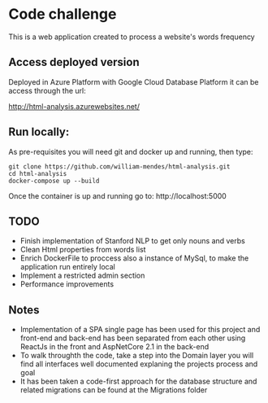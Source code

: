 # Code challenge
This is a web application created to process a website's words frequency

## Access deployed version
Deployed in Azure Platform with Google Cloud Database Platform it can be access through the url:

http://html-analysis.azurewebsites.net/

## Run locally:
As pre-requisites you will need git and docker up and running, then type:
```
git clone https://github.com/william-mendes/html-analysis.git
cd html-analysis
docker-compose up --build
```
Once the container is up and running go to: http://localhost:5000


## TODO
* Finish implementation of Stanford NLP to get only nouns and verbs
* Clean Html properties from words list
* Enrich DockerFile to proccess also a instance of MySql, to make the application run entirely local
* Implement a restricted admin section
* Performance improvements


## Notes
* Implementation of a SPA single page has been used for this project and front-end and back-end has been separated from each other using ReactJs in the front and AspNetCore 2.1 in the back-end
* To walk throughth the code, take a step into the Domain layer you will find all interfaces well documented explaning the projects process and goal
* It has been taken a code-first approach for the database structure and related migrations can be found at the Migrations folder
